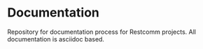 # Documentation
Repository for documentation process for Restcomm projects. All documentation is asciidoc based. 
